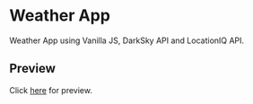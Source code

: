 # Weather App
Weather App using Vanilla JS, DarkSky API and LocationIQ API.

## Preview
Click [here](https://somsubhra1.github.io/Weather-App/) for preview.

